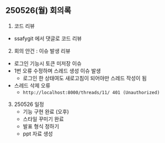 ## 250526(월) 회의록

1. 코드 리뷰

- ssafygit 에서 댓글로 코드 리뷰

2. 회의 안건 : 이슈 발생 리뷰

- 로그인 기능시 토큰 미저장 이슈
- 1번 오류 수정하며 스레드 생성 이슈 발생
  - 로그인 한 상태여도 새로고침이 되어야만 스레드 작성이 됨
- 스레드 삭제 오류
  - `http://localhost:8000/threads/11/ 401 (Unauthorized)`

3. 250526 일정
   - 기능 구현 완료 (오후)
   - 스타일 꾸미기 완료
   - 발표 형식 정하기
   - ppt 자료 생성
